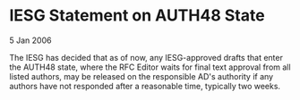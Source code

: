 IESG Statement on AUTH48 State
==============================

5 Jan 2006

The IESG has decided that as of now, any IESG-approved drafts that enter the AUTH48 state, where the RFC Editor waits for final text approval from all listed authors, may be released on the responsible AD's authority if any authors have not responded after a reasonable time, typically two weeks.

